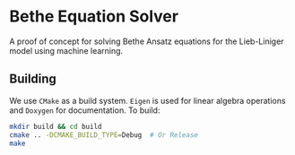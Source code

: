 # Bethe Equation Solver

A proof of concept for solving Bethe Ansatz equations for the Lieb-Liniger model using machine learning.

## Building
We use `CMake` as a build system. `Eigen` is used for linear algebra operations and `Doxygen` for documentation.
To build:
```bash
mkdir build && cd build
cmake .. -DCMAKE_BUILD_TYPE=Debug  # Or Release
make
```
